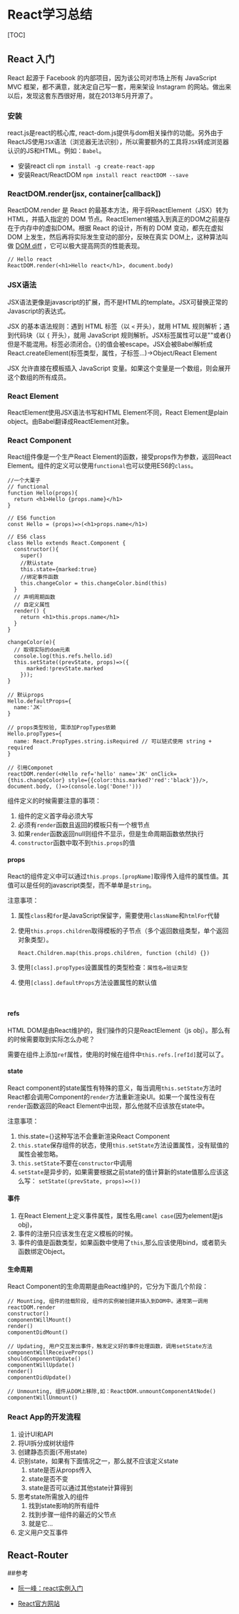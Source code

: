 # React学习总结

[TOC]

## React 入门

React 起源于 Facebook 的内部项目，因为该公司对市场上所有 JavaScript MVC 框架，都不满意，就决定自己写一套，用来架设 Instagram 的网站。做出来以后，发现这套东西很好用，就在2013年5月开源了。



### 安装

react.js是react的核心库, react-dom.js提供与dom相关操作的功能。另外由于ReactJS使用`JSX`语法（浏览器无法识别），所以需要额外的工具将`JSX`转成浏览器认识的JS和HTML。例如：`Babel`。

- 安装react cli `npm install -g create-react-app`
- 安装React/ReactDOM `npm install react reactDOM --save`



### ReactDOM.render(jsx, container[callback])

ReactDOM.render 是 React 的最基本方法，用于将ReactElement（JSX）转为 HTML，并插入指定的 DOM 节点。ReactElement被插入到真正的DOM之前是存在于内存中的虚拟DOM。根据 React 的设计，所有的 DOM 变动，都先在虚拟 DOM 上发生，然后再将实际发生变动的部分，反映在真实 DOM上，这种算法叫做 [DOM diff](http://calendar.perfplanet.com/2013/diff/) ，它可以极大提高网页的性能表现。

```react
// Hello react
ReactDOM.render(<h1>Hello react</h1>, document.body)
```



### JSX语法

JSX语法更像是javascript的扩展，而不是HTML的template。JSX可替换正常的Javascript的表达式。

JSX 的基本语法规则：遇到 HTML 标签（以 `<` 开头），就用 HTML 规则解析；遇到代码块（以 `{` 开头），就用 JavaScript 规则解析。JSX标签属性可以是""或者{}但是不能混用。标签必须闭合。{}的值会被escape。JSX会被Babel解析成 React.createElement(标签类型，属性，子标签...)->Object/React Element

JSX 允许直接在模板插入 JavaScript 变量。如果这个变量是一个数组，则会展开这个数组的所有成员。



### React Element

ReactElement使用JSX语法书写和HTML Element不同，React Element是plain object。由Babel翻译成ReactElement对象。



### React Component

React组件像是一个生产React Element的函数，接受props作为参数，返回React Element。组件的定义可以使用`functional`也可以使用ES6的`class`。

```react
//一个大栗子
// functional
function Hello(props){
  return <h1>Hello {props.name}</h1>
}

// ES6 function
const Hello = (props)=>(<h1>props.name</h1>)

// ES6 class
class Hello extends React.Component {
  constructor(){
    super()
    //默认state
    this.state={marked:true}
    //绑定事件函数
    this.changeColor = this.changeColor.bind(this)
  }
  // 声明周期函数
  // 自定义属性
  render() {
    return <h1>this.props.name</h1>
  }
}

changeColor(e){
  // 取得实际的dom元素
  console.log(this.refs.hello.id)
  this.setState((prevState, props)=>({
      marked:!prevState.marked
    }));
}

// 默认props
Hello.defaultProps={
  name:'JK'
}

// props类型校验, 需添加PropTypes依赖
Hello.propTypes={
  name: React.PropTypes.string.isRequired // 可以链式使用 string + required
}

// 引用Componet
reactDOM.render(<Hello ref='hello' name='JK' onClick={this.changeColor} style={{color:this.marked?'red':'black'}}/>, document.body, ()=>(console.log('Done!')))
```



组件定义的时候需要注意的事项：

1. 组件的定义首字母必须大写
2. 必须有`render`函数且返回的模板只有一个根节点
3. 如果`render`函数返回null则组件不显示，但是生命周期函数依然执行
4. `constructor`函数中取不到`this.props`的值




#### props

React的组件定义中可以通过`this.props.[propName]`取得传入组件的属性值。其值可以是任何的javascript类型，而不单单是`string`。

注意事项：

1. 属性`class`和`for`是JavaScript保留字，需要使用`className`和`htmlFor`代替

2. 使用`this.props.children`取得模板的子节点（多个返回数组类型，单个返回对象类型）。

   `React.Children.map(this.props.children, function (child) {})`

3. 使用`[class].propTypes`设置属性的类型检查：`属性名=验证类型`

4. 使用`[class].defaultProps`方法设置属性的默认值

   ​

#### refs

HTML DOM是由React维护的，我们操作的只是ReactElement（js obj）。那么有的时候需要取到实际怎么办呢？

需要在组件上添加`ref`属性，使用的时候在组件中`this.refs.[refId]`就可以了。



#### state

React component的state属性有特殊的意义，每当调用`this.setState`方法时React都会调用Component的`render`方法重新渲染UI。如果一个属性没有在`render`函数返回的React Element中出现，那么他就不应该放在state中。

注意事项：

1. this.state={}这种写法不会重新渲染React Component
2. `this.state`保存组件的状态，使用`this.setState`方法设置属性，没有赋值的属性会被忽略。
3. `this.setState`不要在`constructor`中调用
4. `setState`是异步的，如果需要根据之前state的值计算新的state值那么应该这么写： `setState((prevState, props)=>())`




#### 事件

1. 在React Element上定义事件属性，属性名用`camel case`(因为element是js obj)，
2. 事件的注册只应该发生在定义模板的时候。
3. 事件的值是函数类型，如果函数中使用了`this`,那么应该使用bind，或者箭头函数绑定Object。




#### 生命周期

React Component的生命周期是由React维护的，它分为下面几个阶段：

```react
// Mounting, 组件的挂载阶段, 组件的实例被创建并插入到DOM中。通常第一调用reactDOM.render
constructor()
componentWillMount()
render()
componentDidMount()

// Updating, 用户交互发出事件，触发定义好的事件处理函数，调用setState方法
componentWillReceiveProps()
shouldComponentUpdate()
componentWillUpdate()
render()
componentDidUpdate()

// Unmounting, 组件从DOM上移除,如：ReactDOM.unmountComponentAtNode()
componentWillUnmount()

```



### React App的开发流程

1. 设计UI和API
2. 将UI拆分成树状组件
3. 创建静态页面(不用state)
4. 识别state，如果有下面情况之一，那么就不应该定义state
   1. state是否从props传入
   2. state是否不变
   3. state是否可以通过其他state计算得到
5. 思考state所需放入的组件
   1. 找到state影响的所有组件
   2. 找到步骤一组件的最近的父节点
   3. 就是它...
6. 定义用户交互事件




## React-Router



##参考

-  [阮一峰：react实例入门](http://www.ruanyifeng.com/blog/2015/03/react.html)

-  [React官方网站](https://facebook.github.io/react/)


